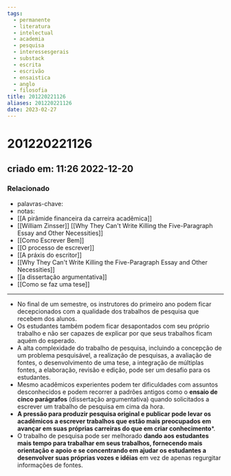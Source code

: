 ```yaml
---
tags:
  - permanente
  - literatura
  - intelectual
  - academia
  - pesquisa
  - interessesgerais
  - substack
  - escrita
  - escrivão
  - ensaistica
  - anglo
  - filosofia
title: 201220221126
aliases: 201220221126
date: 2023-02-27
---
```


# 201220221126

## criado em: 11:26 2022-12-20

### Relacionado

- palavras-chave: 
- notas: 
- [[A pirâmide financeira da carreira acadêmica]]
- [[William Zinsser]] [[Why They Can't Write Killing the Five-Paragraph Essay and Other Necessities]]
- [[Como Escrever Bem]]
- [[O processo de escrever]]
- [[A práxis do escritor]]
- [[Why They Can't Write Killing the Five-Paragraph Essay and Other Necessities]]
- [[a dissertação argumentativa]]
- [[Como se faz uma tese]]
---

- No final de um semestre, os instrutores do primeiro ano podem ficar decepcionados com a qualidade dos trabalhos de pesquisa que recebem dos alunos.
- Os estudantes também podem ficar desapontados com seu próprio trabalho e não ser capazes de explicar por que seus trabalhos ficam aquém do esperado.
- A alta complexidade do trabalho de pesquisa, incluindo a concepção de um problema pesquisável, a realização de pesquisas, a avaliação de fontes, o desenvolvimento de uma tese, a integração de múltiplas fontes, a elaboração, revisão e edição, pode ser um desafio para os estudantes.
- Mesmo acadêmicos experientes podem ter dificuldades com assuntos desconhecidos e podem recorrer a padrões antigos como o **ensaio de cinco parágrafos** (dissertação argumentativa) quando solicitados a escrever um trabalho de pesquisa em cima da hora.
- **A pressão para produzir pesquisa original e publicar pode levar os acadêmicos a escrever trabalhos que estão mais preocupados em avançar em suas próprias carreiras do que em criar conhecimento***.
- O trabalho de pesquisa pode ser melhorado **dando aos estudantes mais tempo para trabalhar em seus trabalhos, fornecendo mais orientação e apoio e se concentrando em ajudar os estudantes a desenvolver suas próprias vozes e idéias** em vez de apenas regurgitar informações de fontes.
